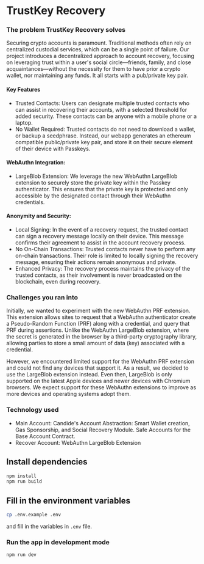 # TrustKey Recovery

### The problem TrustKey Recovery solves

Securing crypto accounts is paramount. Traditional methods often rely on centralized custodial services, which can be a single point of failure. Our project introduces a decentralized approach to account recovery, focusing on leveraging trust within a user's social circle—friends, family, and close acquaintances—without the necessity for them to have prior a crypto wallet, nor maintaining any funds. It all starts with a pub/private key pair. 

#### Key Features

- Trusted Contacts: Users can designate multiple trusted contacts who can assist in recovering their accounts, with a selected threshold for added security. These contacts can be anyone with a mobile phone or a laptop.  
- No Wallet Required: Trusted contacts do not need to download a wallet, or backup a seedphrase. Instead, our webapp generates an ethereum compatible public/private key pair, and store it on their secure element of their device with Passkeys. 

#### WebAuthn Integration:

- LargeBlob Extension: We leverage the new WebAuthn LargeBlob extension to securely store the private key within the Passkey authenticator. This ensures that the private key is protected and only accessible by the designated contact through their WebAuthn credentials.

#### Anonymity and Security:

- Local Signing: In the event of a recovery request, the trusted contact can sign a recovery message locally on their device. This message confirms their agreement to assist in the account recovery process.
- No On-Chain Transactions: Trusted contacts never have to perform any on-chain transactions. Their role is limited to locally signing the recovery message, ensuring their actions remain anonymous and private.
- Enhanced Privacy: The recovery process maintains the privacy of the trusted contacts, as their involvement is never broadcasted on the blockchain, even during recovery.

### Challenges you ran into

Initially, we wanted to experiment with the new WebAuthn PRF extension. This extension allows sites to request that a WebAuthn authenticator create a Pseudo-Random Function (PRF) along with a credential, and query that PRF during assertions. Unlike the WebAuthn LargeBlob extension, where the secret is generated in the browser by a third-party cryptography library, allowing parties to store a small amount of data (key) associated with a credential.

However, we encountered limited support for the WebAuthn PRF extension and could not find any devices that support it. As a result, we decided to use the LargeBlob extension instead. Even then, LargeBlob is only supported on the latest Apple devices and newer devices with Chromium browsers. We expect support for these WebAuthn extensions to improve as more devices and operating systems adopt them.

### Technology used

- Main Account: Candide's Account Abstraction: Smart Wallet creation, Gas Sponsorship, and Social Recovery Module.  Safe Accounts for the Base Account Contract. 
- Recover Account: WebAuthn LargeBlob Extension
## Install dependencies

```bash
npm install 
npm run build
```

## Fill in the environment variables

```bash
cp .env.example .env
```

and fill in the variables in `.env` file.

### Run the app in development mode

```bash
npm run dev
```